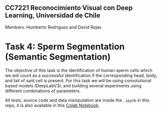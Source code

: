 ## CC7221 Reconocimiento Visual con Deep Learning, Universidad de Chile
Members: Humberto Rodrigues and David Rojas
# Task 4: Sperm Segmentation (Semantic Segmentation)

The objective of this task is the identification of human sperm cells which we will count as a successful identification if the corresponding head, body, and tail of said cell is present. For this task we will be using convolutional based models (DeepLabV3), and building several experiments using different combinations of parameters. 

All tests, source code and data manipulation are inside the `.ipynb` in this repo, it is also available in this [Colab Notebook]().